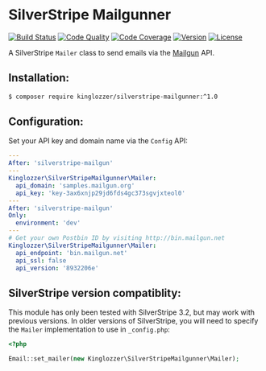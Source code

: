 # SilverStripe Mailgunner

[![Build Status](http://img.shields.io/travis/kinglozzer/silverstripe-mailgunner.svg?style=flat-square)](https://travis-ci.org/kinglozzer/silverstripe-mailgunner)
[![Code Quality](http://img.shields.io/scrutinizer/g/kinglozzer/silverstripe-mailgunner.svg?style=flat-square)](https://scrutinizer-ci.com/g/kinglozzer/silverstripe-mailgunner)
[![Code Coverage](http://img.shields.io/scrutinizer/coverage/g/kinglozzer/silverstripe-mailgunner.svg?style=flat-square)](https://scrutinizer-ci.com/g/kinglozzer/silverstripe-mailgunner)
[![Version](http://img.shields.io/packagist/v/kinglozzer/silverstripe-mailgunner.svg?style=flat-square)](https://packagist.org/packages/kinglozzer/silverstripe-mailgunner)
[![License](http://img.shields.io/packagist/l/kinglozzer/silverstripe-mailgunner.svg?style=flat-square)](LICENSE.md)

A SilverStripe `Mailer` class to send emails via the [Mailgun](http://www.mailgun.com/) API.

## Installation:

```bash
$ composer require kinglozzer/silverstripe-mailgunner:^1.0
```

## Configuration:

Set your API key and domain name via the `Config` API:

```yml
---
After: 'silverstripe-mailgun'
---
Kinglozzer\SilverStripeMailgunner\Mailer:
  api_domain: 'samples.mailgun.org'
  api_key: 'key-3ax6xnjp29jd6fds4gc373sgvjxteol0'
---
After: 'silverstripe-mailgun'
Only:
  environment: 'dev'
---
# Get your own Postbin ID by visiting http://bin.mailgun.net
Kinglozzer\SilverStripeMailgunner\Mailer:
  api_endpoint: 'bin.mailgun.net'
  api_ssl: false
  api_version: '8932206e'
```

## SilverStripe version compatiblity:

This module has only been tested with SilverStripe 3.2, but may work with previous versions. In older versions of SilverStripe, you will need to specify the `Mailer` implementation to use in `_config.php`:

```php
<?php

Email::set_mailer(new Kinglozzer\SilverStripeMailgunner\Mailer);
```
